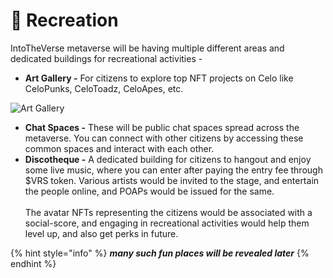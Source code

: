 # 🤩 Recreation

IntoTheVerse metaverse will be having multiple different areas and dedicated buildings for recreational activities -

* **Art Gallery -** For citizens to explore top NFT projects on Celo like CeloPunks, CeloToadz, CeloApes, etc.

![Art Gallery](<../.gitbook/assets/art Gallery.gif>)

* **Chat Spaces -** These will be public chat spaces spread across the metaverse. You can connect with other citizens by accessing these common spaces and interact with each other.
* **Discotheque -** A dedicated building for citizens to hangout and enjoy some live music, where you can enter after paying the entry fee through $VRS token. Various artists would be invited to the stage, and entertain the people online, and POAPs would be issued for the same.\
  \
  The avatar NFTs representing the citizens would be associated with a social-score, and engaging in recreational activities would help them level up, and also get perks in future.

{% hint style="info" %}
_**many such fun places will be revealed later**_
{% endhint %}
